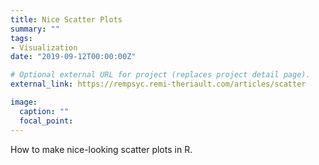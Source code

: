```yaml
---
title: Nice Scatter Plots
summary: ""
tags:
- Visualization
date: "2019-09-12T00:00:00Z"

# Optional external URL for project (replaces project detail page).
external_link: https://rempsyc.remi-theriault.com/articles/scatter

image:
  caption: ""
  focal_point:
---
```


How to make nice-looking scatter plots in R.
